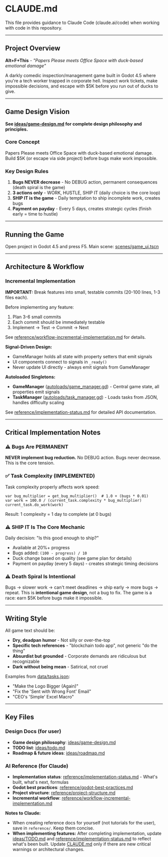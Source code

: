 # CLAUDE.md

This file provides guidance to Claude Code (claude.ai/code) when working with code in this repository.

---

## Project Overview

**Alt+F+This** - *"Papers Please meets Office Space with duck-based emotional damage"*

A darkly comedic inspection/management game built in Godot 4.5 where you're a tech worker trapped in corporate hell. Inspect work tickets, make impossible decisions, and escape with $5K before you run out of ducks to give.

---

## Game Design Vision

**See [ideas/game-design.md](ideas/game-design.md) for complete design philosophy and principles.**

### Core Concept
Papers Please meets Office Space with duck-based emotional damage. Build $5K (or escape via side project) before bugs make work impossible.

### Key Design Rules
1. **Bugs NEVER decrease** - No DEBUG action, permanent consequences (death spiral is the game)
2. **3 actions only** - WORK, HUSTLE, SHIP IT (daily choice is the core loop)
3. **SHIP IT is the game** - Daily temptation to ship incomplete work, creates bugs
4. **Payment on payday** - Every 5 days, creates strategic cycles (finish early = time to hustle)

---

## Running the Game

Open project in Godot 4.5 and press F5. Main scene: [scenes/game_ui.tscn](scenes/game_ui.tscn)

---

## Architecture & Workflow

### Incremental Implementation

**IMPORTANT:** Break features into small, testable commits (20-100 lines, 1-3 files each).

Before implementing any feature:
1. Plan 3-6 small commits
2. Each commit should be immediately testable
3. Implement → Test → Commit → Next

See [reference/workflow-incremental-implementation.md](reference/workflow-incremental-implementation.md) for details.

**Signal-Driven Design:**
- GameManager holds all state with property setters that emit signals
- UI components connect to signals in `_ready()`
- Never update UI directly - always emit signals from GameManager

**Autoloaded Singletons:**
- **GameManager** ([autoloads/game_manager.gd](autoloads/game_manager.gd)) - Central game state, all properties emit signals
- **TaskManager** ([autoloads/task_manager.gd](autoloads/task_manager.gd)) - Loads tasks from JSON, handles difficulty scaling

See [reference/implementation-status.md](reference/implementation-status.md) for detailed API documentation.

---

## Critical Implementation Notes

### ⚠️ Bugs Are PERMANENT
**NEVER implement bug reduction.** No DEBUG action. Bugs never decrease. This is the core tension.

### ✅ Task Complexity (IMPLEMENTED)
Task complexity properly affects work speed:
```gdscript
var bug_multiplier = get_bug_multiplier()  # 1.0 + (bugs * 0.01)
var work = 100.0 / (current_task.complexity * bug_multiplier)
current_task.do_work(work)
```
Result: 1 complexity = 1 day to complete (at 0 bugs)

### ⚠️ SHIP IT Is The Core Mechanic
Daily decision: "Is this good enough to ship?"
- Available at 20%+ progress
- Bugs added: `(100 - progress) / 10`
- Duck change based on quality (see game plan for details)
- Payment on payday (every 5 days) - creates strategic timing decisions

### ⚠️ Death Spiral Is Intentional
Bugs → slower work → can't meet deadlines → ship early → more bugs → repeat. This is **intentional game design**, not a bug to fix. The game is a race: earn $5K before bugs make it impossible.

---

## Writing Style

All game text should be:
- **Dry, deadpan humor** - Not silly or over-the-top
- **Specific tech references** - "blockchain todo app", not generic "do the thing"
- **Absurdist but grounded** - Corporate demands are ridiculous but recognizable
- **Dark without being mean** - Satirical, not cruel

Examples from [data/tasks.json](data/tasks.json):
- "Make the Logo Bigger (Again)"
- "Fix the 'Sent with Wrong Font' Email"
- "CEO's 'Simple' Excel Macro"

---

## Key Files

### Design Docs (for user)
- **Game design philosophy**: [ideas/game-design.md](ideas/game-design.md)
- **TODO list**: [ideas/todo.md](ideas/todo.md)
- **Roadmap & future ideas**: [ideas/roadmap.md](ideas/roadmap.md)

### AI Reference (for Claude)
- **Implementation status**: [reference/implementation-status.md](reference/implementation-status.md) - What's built, what's next, formulas
- **Godot best practices**: [reference/godot-best-practices.md](reference/godot-best-practices.md)
- **Project structure**: [reference/project-structure.md](reference/project-structure.md)
- **Incremental workflow**: [reference/workflow-incremental-implementation.md](reference/workflow-incremental-implementation.md)

**Notes to Claude:**
- When creating reference docs for yourself (not tutorials for the user), save in `reference/`. Keep them concise.
- **When implementing features:** After completing implementation, update [ideas/TODO.md](ideas/TODO.md) and [reference/implementation-status.md](reference/implementation-status.md) to reflect what's been built. Update [CLAUDE.md](CLAUDE.md) only if there are new critical warnings or architectural changes.
